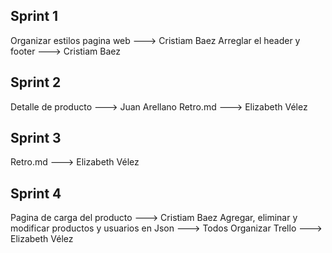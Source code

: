## Sprint 1

Organizar estilos pagina web ---> Cristiam Baez
Arreglar el header y footer ---> Cristiam Baez

## Sprint 2

Detalle de producto ---> Juan Arellano
Retro.md ---> Elizabeth Vélez

## Sprint 3

Retro.md ---> Elizabeth Vélez

## Sprint 4

Pagina de carga del producto ---> Cristiam Baez
Agregar, eliminar y modificar productos y usuarios en Json ---> Todos
Organizar Trello ---> Elizabeth Vélez